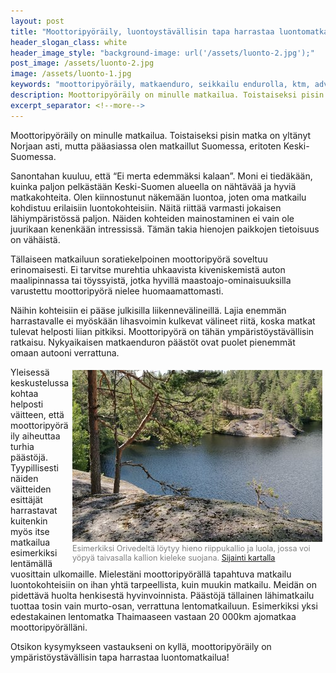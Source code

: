 ```yaml
---
layout: post
title: "Moottoripyöräily, luontoystävällisin tapa harrastaa luontomatkailua?"
header_slogan_class: white
header_image_style: "background-image: url('/assets/luonto-2.jpg');"
post_image: /assets/luonto-2.jpg
image: /assets/luonto-1.jpg
keywords: "moottoripyöräily, matkaenduro, seikkailu endurolla, ktm, adventure, 790"
description: Moottoripyöräily on minulle matkailua. Toistaiseksi pisin matka on yltänyt Norjaan asti, mutta pääasiassa olen matkaillut Suomessa, eritoten Keski-Suomessa.
excerpt_separator: <!--more-->
---
```


Moottoripyöräily on minulle matkailua. Toistaiseksi pisin 
matka on yltänyt Norjaan asti, mutta pääasiassa olen 
matkaillut Suomessa, eritoten Keski-Suomessa.

<!--more-->

Sanontahan kuuluu, että “Ei merta edemmäksi kalaan”. Moni ei tiedäkään, 
kuinka paljon pelkästään Keski-Suomen alueella on nähtävää ja hyviä 
matkakohteita. Olen kiinnostunut näkemään luontoa, joten oma 
matkailu kohdistuu erilaisiin luontokohteisiin. Näitä riittää varmasti 
jokaisen lähiympäristössä paljon. Näiden kohteiden mainostaminen ei vain 
ole juurikaan kenenkään intressissä. Tämän takia hienojen paikkojen 
tietoisuus on vähäistä.

Tällaiseen matkailuun soratiekelpoinen moottoripyörä soveltuu 
erinomaisesti. Ei tarvitse murehtia uhkaavista kiveniskemistä auton 
maalipinnassa tai töyssyistä, jotka hyvillä maastoajo-ominaisuuksilla 
varustettu moottoripyörä nielee huomaamattomasti.

Näihin kohteisiin ei pääse julkisilla liikennevälineillä. Lajia enemmän 
harrastavalle ei myöskään lihasvoimin kulkevat välineet riitä, koska 
matkat tulevat helposti liian pitkiksi. Moottoripyörä on tähän 
ympäristöystävällisin ratkaisu. Nykyaikaisen matkaenduron päästöt ovat 
puolet pienemmät omaan autooni verrattuna.

<div style="float: right; padding: 5px;">
  <img src="/assets/luonto-1.jpg" />
  <div style="font-size: 0.9em; color: gray; max-width: 400px">
    Esimerkiksi Orivedeltä löytyy hieno riippukallio ja luola, jossa 
    voi yöpyä taivasalla kallion kieleke suojana.
     <a href="https://goo.gl/maps/uGsUw3XZMc2sVdwcA">Sijainti 
       kartalla</a>
  </div>
</div>

Yleisessä keskustelussa kohtaa helposti väitteen, että moottoripyöräily 
aiheuttaa turhia päästöjä. Tyypillisesti näiden väitteiden esittäjät 
harrastavat kuitenkin myös itse matkailua esimerkiksi lentämällä vuosittain 
ulkomaille. Mielestäni moottoripyörällä tapahtuva matkailu 
luontokohteisiin on ihan yhtä tarpeellista, kuin muukin matkailu. Meidän 
on pidettävä huolta henkisestä hyvinvoinnista. Päästöjä tällainen 
lähimatkailu tuottaa tosin vain murto-osan, verrattuna lentomatkailuun. 
Esimerkiksi yksi edestakainen lentomatka Thaimaaseen vastaan 20 000km 
ajomatkaa moottoripyörälläni.

Otsikon kysymykseen vastaukseni on kyllä, moottoripyöräily on 
ympäristöystävällisin tapa harrastaa luontomatkailua!

